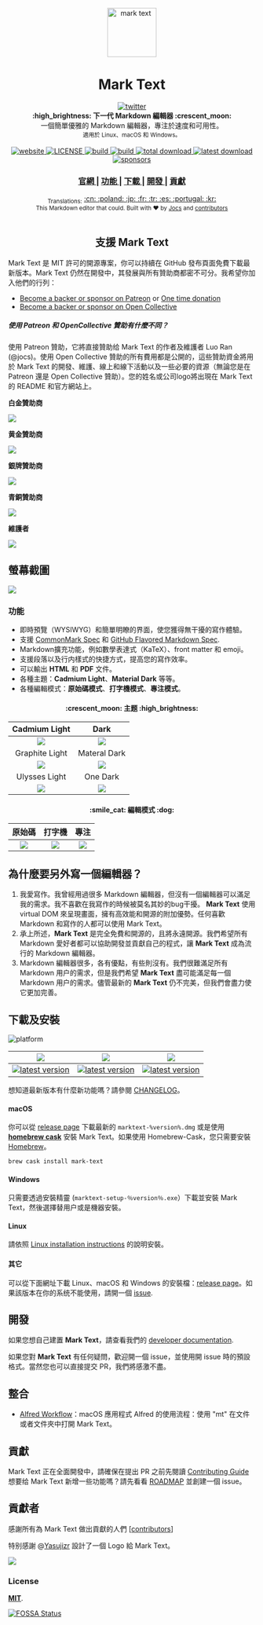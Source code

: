 <p align="center"><img src="../../static/logo-small.png" alt="mark text" width="100" height="100"></p>

<h1 align="center">Mark Text</h1>
<div align="center">
  <a href="https://twitter.com/intent/tweet?via=marktextme&url=https://github.com/marktext/marktext/&text=What%20do%20you%20want%20to%20say%20to%20app?&hashtags=happyMarkText">
    <img src="https://img.shields.io/twitter/url/https/github.com/marktext/marktext.svg?style=for-the-badge" alt="twitter">
  </a>
</div>

<div align="center">
  <strong>:high_brightness: 下一代 Markdown 編輯器 :crescent_moon:</strong><br>
  一個簡單優雅的 Markdown 編輯器，專注於速度和可用性。<br>
  <sub>適用於 Linux、macOS 和 Windows。</sub>
</div>


<br>

<div align="center">
  <!-- Version -->
  <a href="https://marktext.github.io/website">
    <img src="https://badge.fury.io/gh/jocs%2Fmarktext.svg" alt="website">
  </a>
  <!-- License -->
  <a href="LICENSE">
    <img src="https://img.shields.io/github/license/marktext/marktext.svg" alt="LICENSE">
  </a>
  <!-- Build Status -->
  <a href="https://travis-ci.org/marktext/marktext/">
    <img src="https://travis-ci.org/marktext/marktext.svg?branch=master" alt="build">
  </a>
  <a href="https://ci.appveyor.com/project/marktext/marktext/branch/master">
    <img src="https://ci.appveyor.com/api/projects/status/l4gxgydj0i95hmxg/branch/master?svg=true" alt="build">
  </a>
  <!-- Downloads total -->
  <a href="https://github.com/marktext/marktext/releases">
    <img src="https://img.shields.io/github/downloads/marktext/marktext/total.svg" alt="total download">
  </a>
  <!-- Downloads latest release -->
  <a href="https://github.com/marktext/marktext/releases/latest">
    <img src="https://img.shields.io/github/downloads/marktext/marktext/v0.16.1/total.svg" alt="latest download">
  </a>
  <!-- sponsors -->
  <a href="https://opencollective.com/marktext">
    <img src="https://opencollective.com/marktext/tiers/silver-sponsors/badge.svg?label=SilverSponsors&color=brightgreen" alt="sponsors">
  </a>
</div>

<div align="center">
  <h3>
    <a href="https://marktext.app">
      官網
    </a>
    <span> | </span>
    <a href="https://github.com/marktext/marktext#features">
      功能
    </a>
    <span> | </span>
    <a href="https://github.com/marktext/marktext#download-and-installation">
      下載
    </a>
    <span> | </span>
    <a href="https://github.com/marktext/marktext#development">
      開發
    </a>
    <span> | </span>
    <a href="https://github.com/marktext/marktext#contribution">
      貢獻
    </a>
  </h3>
</div>

<div align="center">
  <sub>Translations:</sub>
  <a href="docs/i18n/zh_cn.md#readme">
    <span>:cn:</span>
  </a>
  <a href="docs/i18n/pl.md#readme">
    <span>:poland:</span>
  </a>
  <a href="docs/i18n/ja.md#readme">
    <span>:jp:</span>
  </a>
  <a href="docs/i18n/french.md#readme">
    <span>:fr:</span>
  </a>
  <a href="docs/i18n/tr.md#readme">
    <span>:tr:</span>
  </a>
  <a href="docs/i18n/spanish.md#readme">
    <span>:es:</span>
  </a>
  <a href="docs/i18n/pt.md#readme">
    <span>:portugal:</span>
  </a>
  <a href="docs/i18n/ko.md#readme">
    <span>:kr:</span>
  </a>
</div>

<div align="center">
  <sub>This Markdown editor that could. Built with ❤︎ by
    <a href="https://github.com/Jocs">Jocs</a> and
    <a href="https://github.com/marktext/marktext/graphs/contributors">
      contributors
    </a>
  </sub>
</div>

<br />


<h2 align="center">支援 Mark Text</h2>

Mark Text 是 MIT 許可的開源專案，你可以持續在 GitHub 發布頁面免費下載最新版本。Mark Text 仍然在開發中，其發展與所有贊助商都密不可分。我希望你加入他們的行列：

- [Become a backer or sponsor on Patreon](https://www.patreon.com/ranluo) or [One time donation](https://github.com/Jocs/sponsor.me)
- [Become a backer or sponsor on Open Collective](https://opencollective.com/marktext)

##### 使用 Patreon 和 OpenCollective 贊助有什麼不同？

使用 Patreon 贊助，它將直接贊助给 Mark Text 的作者及維護者 Luo Ran (@jocs)。使用 Open Collective 贊助的所有費用都是公開的，這些贊助資金將用於 Mark Text 的開發、維護、線上和線下活動以及一些必要的資源（無論您是在 Patreon 還是 Open Collective 贊助）。您的姓名或公司logo將出現在 Mark Text 的 README 和官方網站上。

**白金贊助商**

<a href="https://opencollective.com/marktext#platinum-sponsors">
 <img src="https://opencollective.com/marktext/tiers/platinum-sponsors.svg?avatarHeight=36&width=600">
</a>

**黄金贊助商**

<a href="https://opencollective.com/marktext#platinum-sponsors">
  <img src="https://opencollective.com/marktext/tiers/gold-sponsors.svg?avatarHeight=36&width=600">
</a>

**銀牌贊助商**

<a href="https://opencollective.com/marktext#platinum-sponsors">
  <img src="https://opencollective.com/marktext/tiers/silver-sponsors.svg?avatarHeight=36&width=600">
</a>

**青銅贊助商**

<a href="https://opencollective.com/marktext#platinum-sponsors">
  <img src="https://opencollective.com/marktext/tiers/bronze-sponsors.svg?avatarHeight=36&width=600">
</a>

**維護者**

<a href="https://opencollective.com/marktext#backers">
  <img src="https://opencollective.com/marktext/tiers/backer.svg?avatarHeight=36&width=600">
</a>

## 螢幕截圖

![](../../docs/marktext.png?raw=true)

### 功能

- 即時預覽（WYSIWYG）和簡單明瞭的界面，使您獲得無干擾的寫作體驗。
- 支援 [CommonMark Spec](https://spec.commonmark.org/0.29/) 和 [GitHub Flavored Markdown Spec](https://github.github.com/gfm/).
- Markdown擴充功能，例如數學表達式（KaTeX）、front matter 和 emoji。
- 支援段落以及行内樣式的快捷方式，提高您的寫作效率。
- 可以輸出 **HTML** 和 **PDF** 文件。
- 各種主題：**Cadmium Light**、**Material Dark** 等等。
- 各種編輯模式：**原始碼模式**、**打字機模式**、**專注模式**。

<h4 align="center">:crescent_moon: 主题 :high_brightness:</h4>

| Cadmium Light                                     | Dark                                            |
|:-------------------------------------------------:|:-----------------------------------------------:|
| ![](../../docs/themeImages/cadmium-light.png?raw=true)  | ![](../../docs/themeImages/dark.png?raw=true)         |
| Graphite Light                                    | Materal Dark                                    |
| ![](../../docs/themeImages/graphite-light.png?raw=true) | ![](../../docs/themeImages/materal-dark.png?raw=true) |
| Ulysses Light                                     | One Dark                                        |
| ![](../../docs/themeImages/ulysses-light.png?raw=true)  | ![](../../docs/themeImages/one-dark.png?raw=true)     |

<h4 align="center">:smile_cat: 編輯模式 :dog:</h4>

| 原始碼               | 打字機                    | 專注                 |
|:--------------------:|:------------------------:|:-------------------:|
| ![](../../docs/source.gif) | ![](../../docs/typewriter.gif) | ![](../../docs/focus.gif) |


## 為什麼要另外寫一個編輯器？

1. 我愛寫作。我曾經用過很多 Markdown 編輯器，但沒有一個編輯器可以滿足我的需求。我不喜歡在我寫作的時候被莫名其妙的bug干擾。
**Mark Text** 使用 virtual DOM 來呈現畫面，擁有高效能和開源的附加優勢。任何喜歡 Markdown 和寫作的人都可以使用 Mark Text。
2. 承上所述，**Mark Text** 是完全免費和開源的，且將永遠開源。我們希望所有 Markdown 愛好者都可以協助開發並貢獻自己的程式，讓 **Mark Text** 成為流行的 Markdown 編輯器。
3. Markdown 編輯器很多，各有優點，有些則沒有。我們很難滿足所有 Markdown 用户的需求，但是我們希望 **Mark Text** 盡可能滿足每一個 Markdown 用户的需求。儘管最新的 **Mark Text** 仍不完美，但我們會盡力使它更加完善。

## 下載及安裝

![platform](https://img.shields.io/static/v1.svg?label=Platform&message=Linux-64%20|%20macOS-64%20|%20Win-32%20|%20Win-64&style=for-the-badge)

| ![](https://raw.githubusercontent.com/wiki/ryanoasis/nerd-fonts/screenshots/v1.0.x/mac-pass-sm.png)                                                                                                  | ![](https://raw.githubusercontent.com/wiki/ryanoasis/nerd-fonts/screenshots/v1.0.x/windows-pass-sm.png)                                                                                                          | ![](https://raw.githubusercontent.com/wiki/ryanoasis/nerd-fonts/screenshots/v1.0.x/linux-pass-sm.png)                                                                                                                        |
|:----------------------------------------------------------------------------------------------------------------------------------------------------------------------------------------------------:|:----------------------------------------------------------------------------------------------------------------------------------------------------------------------------------------------------------------:|:----------------------------------------------------------------------------------------------------------------------------------------------------------------------------------------------------------------------------:|
| [![latest version](https://img.shields.io/github/downloads/marktext/marktext/latest/marktext.dmg.svg)](https://github.com/marktext/marktext/releases/download/v0.16.1/marktext.dmg) | [![latest version](https://img.shields.io/github/downloads/marktext/marktext/latest/marktext-setup.exe.svg)](https://github.com/marktext/marktext/releases/download/v0.16.1/marktext-setup.exe) | [![latest version](https://img.shields.io/github/downloads/marktext/marktext/latest/marktext-x86_64.AppImage.svg)](https://github.com/marktext/marktext/releases/download/v0.16.1/marktext-x86_64.AppImage) |

想知道最新版本有什麼新功能嗎？請參閱 [CHANGELOG](.github/CHANGELOG.md)。

#### macOS

你可以從 [release page](https://github.com/marktext/marktext/releases/latest) 下載最新的 `marktext-%version%.dmg` 或是使用 [**homebrew cask**](https://github.com/caskroom/homebrew-cask) 安裝 Mark Text。如果使用 Homebrew-Cask，您只需要安裝 [Homebrew](https://brew.sh/)。

```bash
brew cask install mark-text
```

#### Windows

只需要透過安裝精靈 (`marktext-setup-％version％.exe`）下載並安裝 Mark Text，然後選擇替用户或是機器安裝。

#### Linux

請依照 [Linux installation instructions](../../docs/LINUX.md) 的說明安裝。

#### 其它

可以從下面網址下載 Linux、macOS 和 Windows 的安裝檔：[release page](https://github.com/marktext/marktext/releases/latest)。如果該版本在你的系统不能使用，請開一個 [issue](https://github.com/marktext/marktext/issues).

## 開發

如果您想自己建置 **Mark Text**，請查看我們的 [developer documentation](../../.github.md#build-instructions).

如果您對 **Mark Text** 有任何疑問，歡迎開一個 issue，並使用開 issue 時的預設格式。當然您也可以直接提交 PR，我們將感激不盡。

## 整合
- [Alfred Workflow](http://www.packal.org/workflow/mark-text)：macOS 應用程式 Alfred 的使用流程：使用 "mt" 在文件或者文件夾中打開 Mark Text。

## 貢獻

Mark Text 正在全面開發中，請確保在提出 PR 之前先閱讀 [Contributing Guide](../../CONTRIBUTING.md) 想要给 Mark Text 新增一些功能嗎？請先看看 [ROADMAP](../../ROADMAP.md) 並創建一個 issue。

## 貢獻者

感謝所有為 Mark Text 做出貢獻的人們
[[contributors](https://github.com/marktext/marktext/graphs/contributors)]

特别感謝 @[Yasujizr](https://github.com/Yasujizr) 設計了一個 Logo 給 Mark Text。

<a href="https://github.com/marktext/marktext/graphs/contributors"><img src="https://opencollective.com/marktext/contributors.svg?width=890" /></a>

### License

[**MIT**](../../LICENSE).

[![FOSSA Status](https://app.fossa.io/api/projects/git%2Bgithub.com%2Fmarktext%2Fmarktext.svg?type=large)](https://app.fossa.io/projects/git%2Bgithub.com%2Fmarktext%2Fmarktext?ref=badge_large)
